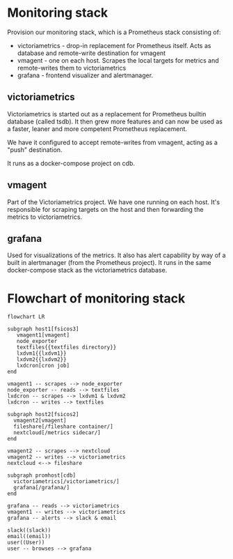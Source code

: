 # Monitoring stack
Provision our monitoring stack, which is a Prometheus stack consisting of:

* victoriametrics - drop-in replacement for Prometheus itself. Acts as database
  and remote-write destination for vmagent
* vmagent - one on each host. Scrapes the local targets for metrics and
  remote-writes them to victoriametrics
* grafana - frontend visualizer and alertmanager.

## victoriametrics
Victoriametrics is  started out as a replacement for Prometheus builtin database
(called tsdb). It then grew more features and can now be used as a faster,
leaner and more competent Prometheus replacement.

We have it configured to accept remote-writes from vmagent, acting as a "push"
destination.

It runs as a docker-compose project on cdb.

## vmagent
Part of the Victoriametrics project. We have one running on each host. It's
responsible for scraping targets on the host and then forwarding the metrics to
victoriametrics.

## grafana
Used for visualizations of the metrics. It also has alert capability by way of
a built in alertmanager (from the Prometheus project). It runs in the same
docker-compose stack as the victoriametrics database.


# Flowchart of monitoring stack

```mermaid
flowchart LR

subgraph host1[fsicos3]
   vmagent1[vmagent]
   node_exporter
   textfiles{{textfiles directory}}
   lxdvm1{{lxdvm1}}
   lxdvm2{{lxdvm2}}
   lxdcron[cron job]
end

vmagent1 -- scrapes --> node_exporter
node_exporter -- reads --> textfiles
lxdcron -- scrapes --> lxdvm1 & lxdvm2
lxdcron -- writes --> textfiles

subgraph host2[fsicos2]
  vmagent2[vmagent]
  fileshare[/fileshare container/]
  nextcloud[/metrics sidecar/]
end

vmagent2 -- scrapes --> nextcloud
vmagent2 -- writes --> victoriametrics
nextcloud <--> fileshare

subgraph promhost[cdb]
  victoriametrics[/victoriametrics/]
  grafana[/grafana/]
end

grafana -- reads --> victoriametrics
vmagent1 -- writes --> victoriametrics
grafana -- alerts --> slack & email

slack((slack))
email((email))
user((User))
user -- browses --> grafana
```

